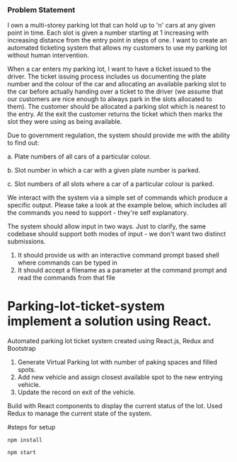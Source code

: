 ### Problem Statement

I own a multi-storey parking lot that can hold up to 'n' cars at any given point in time. Each slot is given a number starting at 1 increasing with increasing distance from the entry point in steps of one. I want to create an automated ticketing system that allows my customers to use my parking lot without human intervention.

When a car enters my parking lot, I want to have a ticket issued to the driver. The ticket issuing process includes us documenting the plate number and the colour of the car and allocating an available parking slot to the car before actually handing over a ticket to the driver (we assume that our customers are nice enough to always park in the slots allocated to them). The customer should be allocated a parking slot which is nearest to the entry. At the exit the customer returns the ticket which then marks the slot they were using as being available.

Due to government regulation, the system should provide me with the ability to find out: 

a. Plate numbers of all cars of a particular colour. 

b. Slot number in which a car with a given plate number is parked. 

c. Slot numbers of all slots where a car of a particular colour is parked.

We interact with the system via a simple set of commands which produce a specific output. Please take a look at the example below, which includes all the commands you need to support - they're self explanatory. 

The system should allow input in two ways. Just to clarify, the same codebase should support both modes of input - we don't want two distinct submissions.

1. It should provide us with an interactive command prompt based shell where commands can be typed in 
2. It should accept a filename as a parameter at the command prompt and read the commands from that file

# Parking-lot-ticket-system implement a solution using React.
Automated parking lot ticket system created using React.js, Redux and Bootstrap


1) Generate Virtual Parking lot with number of paking spaces and filled spots.
2) Add new vehicle and assign closest available spot to the new entrying vehicle.
3) Update the record on exit of the vehicle.

Build with React components to display the current status of the lot.
Used Redux to manage the current state of the system.

#steps for setup

`npm install`

`npm start`


